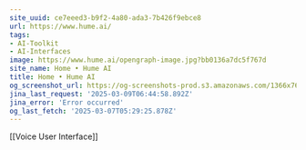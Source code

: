 ```yaml
---
site_uuid: ce7eeed3-b9f2-4a80-ada3-7b426f9ebce8
url: https://www.hume.ai/
tags:
- AI-Toolkit
- AI-Interfaces
image: https://www.hume.ai/opengraph-image.jpg?bb0136a7dc5f767d
site_name: Home • Hume AI
title: Home • Hume AI
og_screenshot_url: https://og-screenshots-prod.s3.amazonaws.com/1366x768/80/false/edf183c5934d0b7576e658de717b0caf767a18afda6c57d4dce805308268f8dd.jpeg
jina_last_request: '2025-03-09T06:44:58.892Z'
jina_error: 'Error occurred'
og_last_fetch: '2025-03-07T05:29:25.878Z'
---
```

[[Voice User Interface]]

